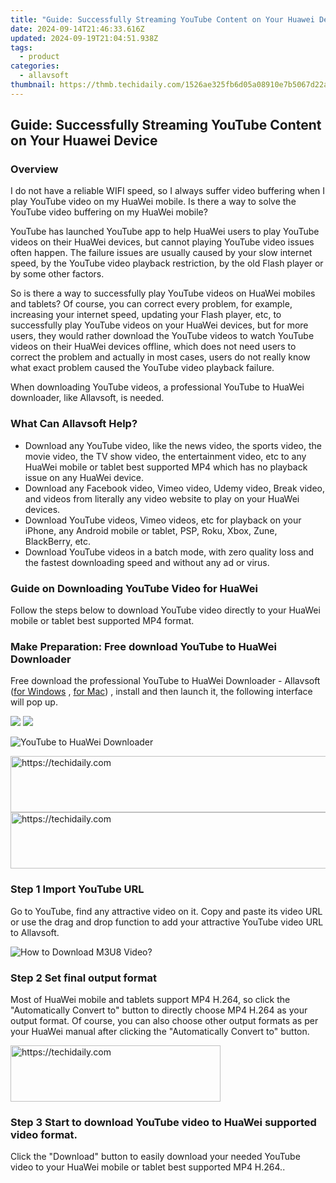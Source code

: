 ```yaml
---
title: "Guide: Successfully Streaming YouTube Content on Your Huawei Device"
date: 2024-09-14T21:46:33.616Z
updated: 2024-09-19T21:04:51.938Z
tags:
  - product
categories:
  - allavsoft
thumbnail: https://thmb.techidaily.com/1526ae325fb6d05a08910e7b5067d22acd2fa8b701444a0508efbde4504c1f0a.jpg
---
```


## Guide: Successfully Streaming YouTube Content on Your Huawei Device

### Overview

I do not have a reliable WIFI speed, so I always suffer video buffering when I play YouTube video on my HuaWei mobile. Is there a way to solve the YouTube video buffering on my HuaWei mobile?

YouTube has launched YouTube app to help HuaWei users to play YouTube videos on their HuaWei devices, but cannot playing YouTube video issues often happen. The failure issues are usually caused by your slow internet speed, by the YouTube video playback restriction, by the old Flash player or by some other factors.

So is there a way to successfully play YouTube videos on HuaWei mobiles and tablets? Of course, you can correct every problem, for example, increasing your internet speed, updating your Flash player, etc, to successfully play YouTube videos on your HuaWei devices, but for more users, they would rather download the YouTube videos to watch YouTube videos on their HuaWei devices offline, which does not need users to correct the problem and actually in most cases, users do not really know what exact problem caused the YouTube video playback failure.

When downloading YouTube videos, a professional YouTube to HuaWei downloader, like Allavsoft, is needed.

### What Can Allavsoft Help?

* Download any YouTube video, like the news video, the sports video, the movie video, the TV show video, the entertainment video, etc to any HuaWei mobile or tablet best supported MP4 which has no playback issue on any HuaWei device.
* Download any Facebook video, Vimeo video, Udemy video, Break video, and videos from literally any video website to play on your HuaWei devices.
* Download YouTube videos, Vimeo videos, etc for playback on your iPhone, any Android mobile or tablet, PSP, Roku, Xbox, Zune, BlackBerry, etc.
* Download YouTube videos in a batch mode, with zero quality loss and the fastest downloading speed and without any ad or virus.

### Guide on Downloading YouTube Video for HuaWei

Follow the steps below to download YouTube video directly to your HuaWei mobile or tablet best supported MP4 format.

### Make Preparation: Free download YouTube to HuaWei Downloader

Free download the professional YouTube to HuaWei Downloader - Allavsoft ([for Windows](https://tools.techidaily.com/allavsoft/products/) , [for Mac](https://tools.techidaily.com/allavsoft/products/)) , install and then launch it, the following interface will pop up.

[![](https://www.allavsoft.com/how-to/../images/how-to/free-download-win.jpg)](https://tools.techidaily.com/allavsoft/products/) [![](https://www.allavsoft.com/how-to/../images/how-to/free-download-mac.jpg)](https://tools.techidaily.com/allavsoft/products/)

![YouTube to HuaWei Downloader](https://www.allavsoft.com/how-to/../images/allavsoft/screen-shot-600.jpg)

<!-- affiliate ads begin -->
<a href="https://appsumo.8odi.net/c/5597632/2087394/7443" target="_top" id="2087394">
  <img src="//a.impactradius-go.com/display-ad/7443-2087394" border="0" alt="https://techidaily.com" width="728" height="90"/>
</a>
<img height="0" width="0" src="https://appsumo.8odi.net/i/5597632/2087394/7443" style="position:absolute;visibility:hidden;" border="0" />
<!-- affiliate ads end -->

<!-- affiliate ads begin -->
<a href="https://laganoo.pxf.io/c/5597632/1484939/16446" target="_top" id="1484939">
  <img src="//a.impactradius-go.com/display-ad/16446-1484939" border="0" alt="https://techidaily.com" width="728" height="90"/>
</a>
<img height="0" width="0" src="https://laganoo.pxf.io/i/5597632/1484939/16446" style="position:absolute;visibility:hidden;" border="0" />
<!-- affiliate ads end -->

### Step 1 Import YouTube URL

Go to YouTube, find any attractive video on it. Copy and paste its video URL or use the drag and drop function to add your attractive YouTube video URL to Allavsoft.

![How to Download M3U8 Video?](https://www.allavsoft.com/how-to/../images/how-to/download-rtmp-video/download-rtmp-video.jpg)

### Step 2 Set final output format

Most of HuaWei mobile and tablets support MP4 H.264, so click the "Automatically Convert to" button to directly choose MP4 H.264 as your output format. Of course, you can also choose other output formats as per your HuaWei manual after clicking the "Automatically Convert to" button.

<!-- affiliate ads begin -->
<a href="https://aligracehair.sjv.io/c/5597632/2135402/19272" target="_top" id="2135402">
  <img src="//a.impactradius-go.com/display-ad/19272-2135402" border="0" alt="https://techidaily.com" width="336" height="90"/>
</a>
<img height="0" width="0" src="https://aligracehair.sjv.io/i/5597632/2135402/19272" style="position:absolute;visibility:hidden;" border="0" />
<!-- affiliate ads end -->

### Step 3 Start to download YouTube video to HuaWei supported video format.

Click the "Download" button to easily download your needed YouTube video to your HuaWei mobile or tablet best supported MP4 H.264..

<ins class="adsbygoogle"
     style="display:block"
     data-ad-format="autorelaxed"
     data-ad-client="ca-pub-7571918770474297"
     data-ad-slot="1223367746"></ins>

<ins class="adsbygoogle"
     style="display:block"
     data-ad-client="ca-pub-7571918770474297"
     data-ad-slot="8358498916"
     data-ad-format="auto"
     data-full-width-responsive="true"></ins>
